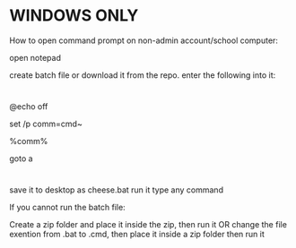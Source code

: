 <h1>WINDOWS ONLY</h1>

How to open command prompt on non-admin account/school computer:

open notepad

create batch file or download it from the repo.
enter the following into it:

<h1></h1>

@echo off

set /p comm=cmd~

%comm%

goto a

<h1></h1>

save it to desktop as cheese.bat
run it
type any command


If you cannot run the batch file:

Create a zip folder and place it inside the zip, then run it
OR
change the file exention from .bat to .cmd, then place it inside a zip folder then run it
